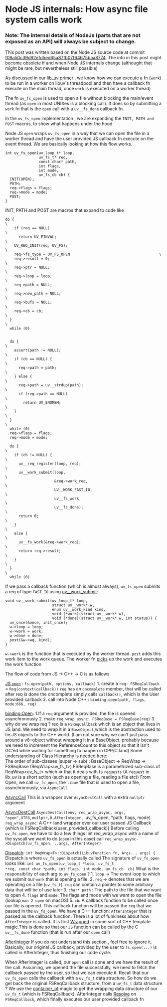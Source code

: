 
# Node JS internals: How async file system calls work

### Note: The internal details of NodeJs (parts that are not exposed as an API) will always be subject to change. 
This post was written based on the Node JS source code at commit [f09a50c39d92efd5ed65a87fb07f64675baa8774](https://github.com/nodejs/node/blob/f0995d14768b36c3cbb2d75d57b0ff92b254b334/src/node_file-inl.h#L307). The info in this post might become
obsolete if and when Node JS internals change (althought that might be rare, but nevertheless still possible)

As discussed in our [lib_uv primer](https://github.com/GoWind/GoWind.github.io/blob/master/libuv_primer.md) , we know how we can execute a fn (`work`) to be run in a worker on libuv's threadpool and then have a callback fn execute on the main thread, once `work` is executed on a worker thread) 

The fn `uv_fs_open` is used to open a file without blocking the main/event thread (as `open` in most UNIXes is a blocking call). It does so by submitting a `work` fn that is the `open` call with a `uv__fs_done` callback fn. 

In the `uv_fs_open` implementation , we are expanding the `INIT, PATH and POST` macros, to show what happens under the hood. 

Node JS `open` wraps `uv_fs_open` in a way that we can open the file in a worker thread and have the user provided JS callback fn execute on the event thread. We are basically looking at how this flow works.
```
int uv_fs_open(uv_loop_t* loop,
               uv_fs_t* req,
               const char* path,
               int flags,
               int mode,
               uv_fs_cb cb) {
  INIT(OPEN);
  PATH;
  req->flags = flags;
  req->mode = mode;
  POST;
}
```
INIT, PATH and POST are macros that expand to code like
```
do {                                                                        \
    if (req == NULL)                                                          \
      return UV_EINVAL;                                                       \
    UV_REQ_INIT(req, UV_FS);                                                  \
    req->fs_type = UV_FS_OPEN                                        \
    req->result = 0;                                                          \
    req->ptr = NULL;                                                          \
    req->loop = loop;                                                         \
    req->path = NULL;                                                         \
    req->new_path = NULL;                                                     \
    req->bufs = NULL;                                                         \
    req->cb = cb;                                                             \
  }                                                                           \
  while (0)


  do {                                                                        \
    assert(path != NULL);                                                     \
    if (cb == NULL) {                                                         \
      req->path = path;                                                       \
    } else {                                                                  \
      req->path = uv__strdup(path);                                           \
      if (req->path == NULL)                                                  \
        return UV_ENOMEM;                                                     \
    }                                                                         \
  }                                                                           \
  while (0)
 .req->flags = flags;
  req->mode = mode;

  do {                                                                        \
    if (cb != NULL) {                                                         \
      uv__req_register(loop, req);                                            \
      uv__work_submit(loop,                                                   \
                      &req->work_req,                                         \
                      UV__WORK_FAST_IO,                                       \
                      uv__fs_work,                                            \
                      uv__fs_done);                                           \
      return 0;                                                               \
    }                                                                         \
    else {                                                                    \
      uv__fs_work(&req->work_req);                                            \
      return req->result;                                                     \
    }                                                                         \
  }                                                                           \
  while (0)
```

If we pass a callback function (which is almost always), `uv_fs_open` submits a req of type `FAST_IO` using [uv__work_submit](https://github.com/libuv/libuv/blob/v1.42.0/src/threadpool.c): 
```
void uv__work_submit(uv_loop_t* loop,
                     struct uv__work* w,
                     enum uv__work_kind kind,
                     void (*work)(struct uv__work* w),
                     void (*done)(struct uv__work* w, int status)) {
  uv_once(&once, init_once);
  w->loop = loop;
  w->work = work;
  w->done = done;
  post(&w->wq, kind);
}
```

`w->work` is the function that is executed by the worker thread. `post` adds this work item to the work queue.
The worker fn [picks](https://github.com/libuv/libuv/blob/v1.42.0/src/threadpool.c#L122) up the work and executes the work function

The flow of code from JS -> C++ -> C is as follows

[JS `open`](https://github.com/nodejs/node/blob/main/lib/fs.js#L563) : `fs.open(path, options, callback)`
           1. create a `req: FSReqCallback` = `Req(context(callback))`
          `req` has an `oncomplete` member, that will be called after req is done
          the oncomplete simply calls `callback()`, which is the User provided callback
          2. call into Node C++ : `binding.open(path, flags, mode:666, req)`
          
[binding.Open](https://github.com/nodejs/node/blob/main/src/node_file.cc#L1958): 
		 1.If a `req` argument is provided, the file is opened asynchronously
		 2. make `req_wrap_async: FSReqBase = FSReqBase(req)` 
		 3. why do we wrap req ? req is a `FSReqCallback` which is an object that lives in JS land. We need to wrap it in a `BaseObject`,which is the abstraction used to tie JS objects to the C++ world.
            (I am not sure why we can't just pass around a v8::object without wrapping it in a BaseObject, probably because we need to increment the ReferenceCount to this object so that it isn't GC'ed while waiting for something to happen in CPP/C land)
        Some understanding of Class Hierarchy is needed here:  
	    The order of sub-classes (super -> sub) : BaseObject -> ReqWrap -> FSReqBase (ReqWrap<uv_fs_t>)
	      FSReqBase is a parametrized sub-class of ReqWrap<uv_fs_t> which => that it deals with fs `requests` (A `request` in lib_uv is a short action (such as opening a file, reading a file etc))
	From Open, we call `uv_fs_open`, the `libuv` file that is used to open a file, asynchronously, via `AsyncCall`
 
[AsyncCall](https://github.com/nodejs/node/blob/main/src/node_file.cc#L1981)
          This is a wrapper over `AsyncDestCall` with a extra `nullptr` argument
          
[AsyncDestCall](https://github.com/nodejs/node/blob/main/src/node_file-inl.h#L295) 
`AsyncDestCall(env, req_wrap_async, args, "open",UTF8,nullptr,0,AfterInteger,
                                                `uv_fs_open, *path, flags, mode)
         `req_wrap_async`: A C++ land wrapper over our user passed JS Callback (which is FSReqCallback(user_provided_callback)) 
         Before calling `uv_fs_open`, we have to do a few things
         Init req_wrap_async with a name of the syscall we want to do (`open` in this case)
         call `req_wrap_async->Dispatch(uv_fs_open, ..args, AfterInteger)`
         
[Dispatch](https://github.com/nodejs/node/blob/f0995d14768b36c3cbb2d75d57b0ff92b254b334/src/req_wrap-inl.h#L139): 
`int ReqWrap<T>::Dispatch(LibuvFunction fn, Args... args) {`
         Dispatch is where `uv_fs_open` is actually called
         The signature of `uv_fs_open` looks like: `int uv_fs_open(uv_loop_t *loop, uv_fs_t *req, const char *path, int flags, int mode, uv_fs_cb  cb)`
          What is the responsibility of each arg to `uv_fs_open` ? 
          1. `loop` -> The event loop to which we submit our `work` that is opening a file.
          2. `req` -> denotes that we are operating on a file (`uv_fs_t`). `req` can contain a pointer to some arbitrary data that will be of use later
          3. `char* path` : The path to the file that we want to open
          4. `flags` and `mode`: The flags and mode with we want to open the file (lookup `man 2 open`  on macOS)
          5. `cb`: A callback function to be called once our file is opened. This callback function will be passed the `req` that we passed in the `uv_fs_open`. We have a C++ function: `AfterInteger` that is passed as the callback function.
              There is a lot of funkiness about how `AfterInteger` is called. It is first  [Wrapped](https://github.com/nodejs/node/blob/main/src/req_wrap-inl.h#L129) in some sort of C++ template magic.This is done so that our `JS` function can be called by the C `uv__fs_done` function (that is run after our `open` call)
              
[AfterInteger](https://github.com/nodejs/node/blob/main/src/node_file.cc#L828)
    If you do not understand this section , feel free to ignore it. Basically, our original JS callback, provided by the user to `fs.open(...)` is called in AfterInteger, thus finishing our code cycle.
    
When AfterInteger  is called, our `open` call is done and we have the result of the call. Assuming, we opened the file successfully, we need to fetch the callback passed by the user, so that we can execute it. Recall that our `uv_fs_open` calls the callback with a `uv_fs_t` data structure. So how do we get back the original FSReqCallback structure, from a `uv_fs_t` data structure ? We use the [container_of](https://github.com/nodejs/node/blob/main/src/node_file.cc#L820) magic to get the wrapping data structure of our `uv_fs_t`  (which is FSReqCallback). AfterInteger calls [Resolve](https://github.com/nodejs/node/blob/main/src/node_file.cc#L717) on `FSReqCallback`, which finally executes our user provided callback fn 



